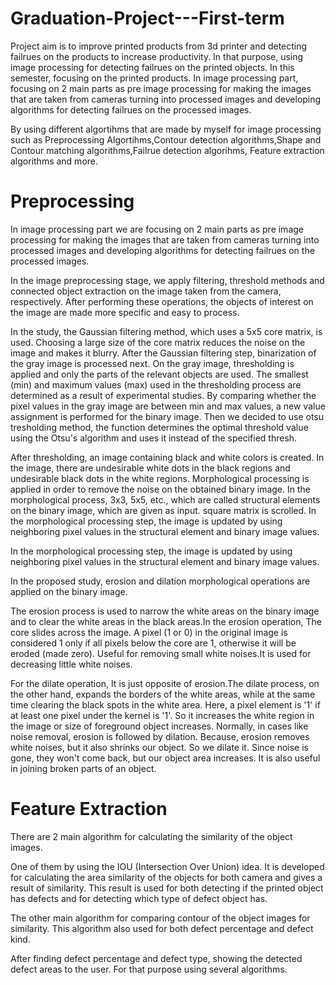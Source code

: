# Graduation-Project---First-term

Project aim is to improve printed products from 3d printer and detecting failrues on the products to increase productivity. In that purpose, using image processing for detecting failrues on the printed objects. In this semester, focusing on the printed products. In image processing part, focusing on 2 main parts as pre image processing for making the images that are taken from cameras turning into processed images and developing algorithms for detecting failrues on the processed images. 

By using different algortihms that are made by myself for image processing such as Preprocessing Algortihms,Contour detection algorithms,Shape and Contour matching algorithms,Failrue detection algorihms, Feature extraction algorithms and more.

# Preprocessing
In image processing part we are focusing on 2 main parts as pre image processing for making the images that are taken from cameras turning into processed images and developing algorithms for detecting failrues on the processed images. 

In the image preprocessing stage, we apply filtering, threshold methods and connected object extraction on the image taken from the camera, respectively.
After performing these operations, the objects of interest on the image are made more specific and easy to process. 

In the study, the Gaussian filtering method, which uses a 5x5 core matrix, is used. Choosing a large size of the core matrix reduces the noise on the image and makes it blurry.
After the Gaussian filtering step, binarization of the gray image is processed next.
On the gray image, thresholding is applied and only the parts of the relevant objects are used.
The smallest (min) and maximum values (max) used in the thresholding process are determined as a result of experimental studies. By comparing whether the pixel values in the gray image are between min and max values, a new value assignment is performed for the binary image.
Then we decided to use otsu tresholding method, the function determines the optimal threshold value using the Otsu's algorithm and uses it instead of the specified thresh.

After thresholding, an image containing black and white colors is created. In the image, there are undesirable white dots in the black regions and undesirable black dots in the white regions. Morphological processing is applied in order to remove the noise on the obtained binary image. In the morphological process, 3x3, 5x5, etc., which are called structural elements on the binary image, which are given as input. square matrix is scrolled. In the morphological processing step, the image is updated by using neighboring pixel values in the structural element and binary image values.

In the morphological processing step, the image is updated by using neighboring pixel values in the structural element and binary image values.

In the proposed study, erosion and dilation morphological operations are applied on the binary image.


The erosion process is used to narrow the white areas on the binary image and to clear the white areas in the black areas.In the erosion operation, The core slides across the image. A pixel (1 or 0) in the original image is considered 1 only if all pixels below the core are 1, otherwise it will be eroded (made zero). Useful for removing small white noises.It is used for decreasing little white noises.

For the dilate operation, It is just opposite of erosion.The dilate process, on the other hand, expands the borders of the white areas, while at the same time clearing the black spots in the white area. Here, a pixel element is '1' if at least one pixel under the kernel is '1'. So it increases the white region in the image or size of foreground object increases. Normally, in cases like noise removal, erosion is followed by dilation. Because, erosion removes white noises, but it also shrinks our object. So we dilate it. Since noise is gone, they won't come back, but our object area increases. It is also useful in joining broken parts of an object.

# Feature Extraction

There are 2 main algorithm for calculating the similarity of the object images. 

One of them by using the IOU (Intersection Over Union) idea.
It is developed for calculating the area similarity of the objects for both camera and gives a result of similarity.
This result is used for both detecting if the printed object has defects and for detecting which type of defect object has.

The other main algorithm for comparing contour of the object images for similarity. This algorithm also used for both defect percentage and defect kind.

After finding defect percentage and defect type, showing the detected defect areas to the user. For that purpose using several algorithms.
